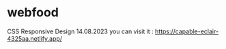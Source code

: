 # webfood
CSS Responsive Design
14.08.2023
you can visit it : https://capable-eclair-4325aa.netlify.app/
